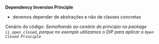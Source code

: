 **Dependency Inversion Principle**
- devemos depender de abstrações e não de classes concretas

Cenário do código: *Semelhando ao cenário do principio no package `ii_open_closed`, porque no exemplo utilizamos o DIP
para aplicar o `Open Closed Principle`*
